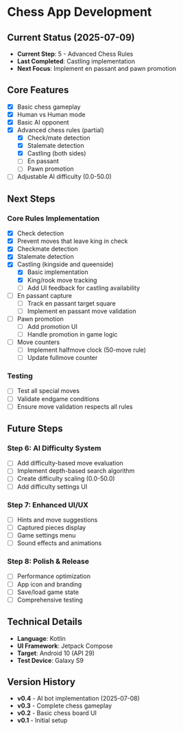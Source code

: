 # Chess App Development

## Current Status (2025-07-09)
- **Current Step**: 5 - Advanced Chess Rules
- **Last Completed**: Castling implementation
- **Next Focus**: Implement en passant and pawn promotion

## Core Features
- [x] Basic chess gameplay
- [x] Human vs Human mode
- [x] Basic AI opponent
- [x] Advanced chess rules (partial)
  - [x] Check/mate detection
  - [x] Stalemate detection
  - [x] Castling (both sides)
  - [ ] En passant
  - [ ] Pawn promotion
- [ ] Adjustable AI difficulty (0.0-50.0)

## Next Steps

### Core Rules Implementation
- [x] Check detection
- [x] Prevent moves that leave king in check
- [x] Checkmate detection
- [x] Stalemate detection
- [x] Castling (kingside and queenside)
  - [x] Basic implementation
  - [x] King/rook move tracking
  - [ ] Add UI feedback for castling availability
- [ ] En passant capture
  - [ ] Track en passant target square
  - [ ] Implement en passant move validation
- [ ] Pawn promotion
  - [ ] Add promotion UI
  - [ ] Handle promotion in game logic
- [ ] Move counters
  - [ ] Implement halfmove clock (50-move rule)
  - [ ] Update fullmove counter

### Testing
- [ ] Test all special moves
- [ ] Validate endgame conditions
- [ ] Ensure move validation respects all rules

## Future Steps

### Step 6: AI Difficulty System
- [ ] Add difficulty-based move evaluation
- [ ] Implement depth-based search algorithm
- [ ] Create difficulty scaling (0.0-50.0)
- [ ] Add difficulty settings UI

### Step 7: Enhanced UI/UX
- [ ] Hints and move suggestions
- [ ] Captured pieces display
- [ ] Game settings menu
- [ ] Sound effects and animations

### Step 8: Polish & Release
- [ ] Performance optimization
- [ ] App icon and branding
- [ ] Save/load game state
- [ ] Comprehensive testing

## Technical Details
- **Language**: Kotlin
- **UI Framework**: Jetpack Compose
- **Target**: Android 10 (API 29)
- **Test Device**: Galaxy S9

## Version History
- **v0.4** - AI bot implementation (2025-07-08)
- **v0.3** - Complete chess gameplay
- **v0.2** - Basic chess board UI
- **v0.1** - Initial setup